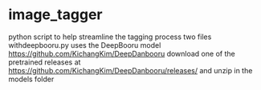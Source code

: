 # image_tagger
python script to help streamline the tagging process
two files
withdeepbooru.py uses the DeepBooru model 
https://github.com/KichangKim/DeepDanbooru
download one of the pretrained releases at https://github.com/KichangKim/DeepDanbooru/releases/
and unzip in the models folder 
